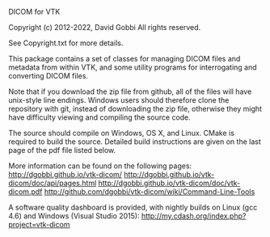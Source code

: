DICOM for VTK

Copyright (c) 2012-2022, David Gobbi
All rights reserved.

See Copyright.txt for more details.

This package contains a set of classes for managing DICOM
files and metadata from within VTK, and some utility programs
for interrogating and converting DICOM files.

Note that if you download the zip file from github, all of the
files will have unix-style line endings.  Windows users should
therefore clone the repository with git, instead of downloading
the zip file, otherwise they might have difficulty viewing and
compiling the source code.

The source should compile on Windows, OS X, and Linux.  CMake is
required to build the source.  Detailed build instructions are
given on the last page of the pdf file listed below.

More information can be found on the following pages:
http://dgobbi.github.io/vtk-dicom/
http://dgobbi.github.io/vtk-dicom/doc/api/pages.html
http://dgobbi.github.io/vtk-dicom/doc/vtk-dicom.pdf
http://github.com/dgobbi/vtk-dicom/wiki/Command-Line-Tools

A software quality dashboard is provided, with nightly builds on
Linux (gcc 4.6) and Windows (Visual Studio 2015):
http://my.cdash.org/index.php?project=vtk-dicom
